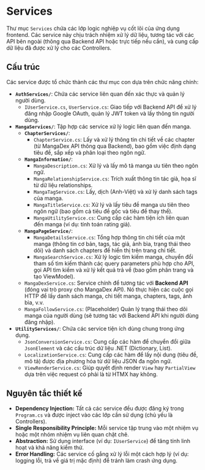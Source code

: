 # Services

Thư mục `Services` chứa các lớp logic nghiệp vụ cốt lõi của ứng dụng frontend. Các service này chịu trách nhiệm xử lý dữ liệu, tương tác với các API bên ngoài (thông qua Backend API hoặc trực tiếp nếu cần), và cung cấp dữ liệu đã được xử lý cho các Controllers.

## Cấu trúc

Các service được tổ chức thành các thư mục con dựa trên chức năng chính:

- **`AuthServices/`**: Chứa các service liên quan đến xác thực và quản lý người dùng.
  - `IUserService.cs`, `UserService.cs`: Giao tiếp với Backend API để xử lý đăng nhập Google OAuth, quản lý JWT token và lấy thông tin người dùng.
- **`MangaServices/`**: Tập hợp các service xử lý logic liên quan đến manga.
  - **`ChapterServices/`**:
    - `ChapterService.cs`: Lấy và xử lý thông tin chi tiết về các chapter (từ MangaDex API thông qua Backend), bao gồm việc định dạng tiêu đề, sắp xếp và phân loại theo ngôn ngữ.
  - **`MangaInformation/`**:
    - `MangaDescription.cs`: Xử lý và lấy mô tả manga ưu tiên theo ngôn ngữ.
    - `MangaRelationshipService.cs`: Trích xuất thông tin tác giả, họa sĩ từ dữ liệu relationships.
    - `MangaTagService.cs`: Lấy, dịch (Anh-Việt) và xử lý danh sách tags của manga.
    - `MangaTitleService.cs`: Xử lý và lấy tiêu đề manga ưu tiên theo ngôn ngữ (bao gồm cả tiêu đề gốc và tiêu đề thay thế).
    - `MangaUtilityService.cs`: Cung cấp các hàm tiện ích liên quan đến manga (ví dụ: tính toán rating giả).
  - **`MangaPageService/`**:
    - `MangaDetailsService.cs`: Tổng hợp thông tin chi tiết của một manga (thông tin cơ bản, tags, tác giả, ảnh bìa, trạng thái theo dõi) và danh sách chapters để hiển thị trên trang chi tiết.
    - `MangaSearchService.cs`: Xử lý logic tìm kiếm manga, chuyển đổi tham số tìm kiếm thành các query parameters phù hợp cho API, gọi API tìm kiếm và xử lý kết quả trả về (bao gồm phân trang và tạo ViewModel).
  - `MangaDexService.cs`: Service chính để tương tác với **Backend API** (đóng vai trò proxy cho MangaDex API). Nó thực hiện các cuộc gọi HTTP để lấy danh sách manga, chi tiết manga, chapters, tags, ảnh bìa, v.v.
  - `MangaFollowService.cs`: (Placeholder) Quản lý trạng thái theo dõi manga của người dùng (sẽ tương tác với Backend API khi người dùng đăng nhập).
- **`UtilityServices/`**: Chứa các service tiện ích dùng chung trong ứng dụng.
  - `JsonConversionService.cs`: Cung cấp các hàm để chuyển đổi giữa `JsonElement` và các cấu trúc dữ liệu .NET (Dictionary, List).
  - `LocalizationService.cs`: Cung cấp các hàm để lấy nội dung (tiêu đề, mô tả) được địa phương hóa từ dữ liệu JSON đa ngôn ngữ.
  - `ViewRenderService.cs`: Giúp quyết định render `View` hay `PartialView` dựa trên việc request có phải là từ HTMX hay không.

## Nguyên tắc thiết kế

- **Dependency Injection:** Tất cả các service đều được đăng ký trong `Program.cs` và được inject vào các lớp cần sử dụng (chủ yếu là Controllers).
- **Single Responsibility Principle:** Mỗi service tập trung vào một nhiệm vụ hoặc một nhóm nhiệm vụ liên quan chặt chẽ.
- **Abstraction:** Sử dụng interface (ví dụ: `IUserService`) để tăng tính linh hoạt và khả năng kiểm thử.
- **Error Handling:** Các service cố gắng xử lý lỗi một cách hợp lý (ví dụ: logging lỗi, trả về giá trị mặc định) để tránh làm crash ứng dụng.
